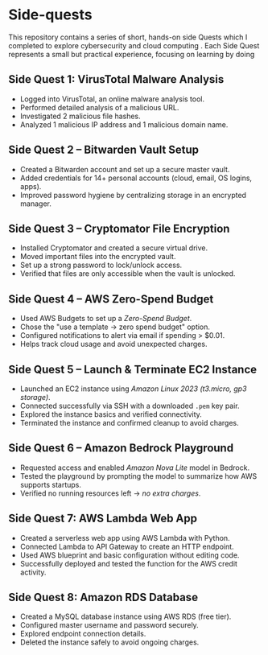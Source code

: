# Side-quests
This repository contains a series of short, hands-on side Quests which I completed to explore cybersecurity and cloud computing . Each Side Quest represents a small but practical experience, focusing on learning by doing

## Side Quest 1: VirusTotal Malware Analysis  
- Logged into VirusTotal, an online malware analysis tool.  
- Performed detailed analysis of a malicious URL.  
- Investigated 2 malicious file hashes.  
- Analyzed 1 malicious IP address and 1 malicious domain name.

## Side Quest 2 – Bitwarden Vault Setup
- Created a Bitwarden account and set up a secure master vault.  
- Added credentials for 14+ personal accounts (cloud, email, OS logins, apps).  
- Improved password hygiene by centralizing storage in an encrypted manager.

## Side Quest 3 – Cryptomator File Encryption
- Installed Cryptomator and created a secure virtual drive.  
- Moved important files into the encrypted vault.  
- Set up a strong password to lock/unlock access.  
- Verified that files are only accessible when the vault is unlocked.

## Side Quest 4 – AWS Zero-Spend Budget
- Used AWS Budgets to set up a *Zero-Spend Budget*.  
- Chose the "use a template → zero spend budget" option.  
- Configured notifications to alert via email if spending > $0.01.  
- Helps track cloud usage and avoid unexpected charges.

## Side Quest 5 – Launch & Terminate EC2 Instance
- Launched an EC2 instance using *Amazon Linux 2023 (t3.micro, gp3 storage)*.  
- Connected successfully via SSH with a downloaded `.pem` key pair.  
- Explored the instance basics and verified connectivity.  
- Terminated the instance and confirmed cleanup to avoid charges.  

## Side Quest 6 – Amazon Bedrock Playground
- Requested access and enabled *Amazon Nova Lite* model in Bedrock.  
- Tested the playground by prompting the model to summarize how AWS supports startups.  
- Verified no running resources left → *no extra charges*.

## Side Quest 7: AWS Lambda Web App
- Created a serverless web app using AWS Lambda with Python.
- Connected Lambda to API Gateway to create an HTTP endpoint.
- Used AWS blueprint and basic configuration without editing code.
- Successfully deployed and tested the function for the AWS credit activity.

## Side Quest 8: Amazon RDS Database  
- Created a MySQL database instance using AWS RDS (free tier).  
- Configured master username and password securely.  
- Explored endpoint connection details.  
- Deleted the instance safely to avoid ongoing charges.    
